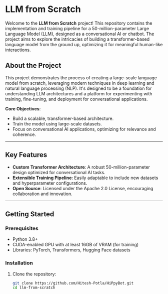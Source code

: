 # LLM from Scratch  

Welcome to the **LLM from Scratch** project! This repository contains the implementation and training pipeline for a 50-million-parameter Large Language Model (LLM), designed as a conversational AI or chatbot. The project aims to explore the intricacies of building a transformer-based language model from the ground up, optimizing it for meaningful human-like interactions.  

## About the Project  

This project demonstrates the process of creating a large-scale language model from scratch, leveraging modern techniques in deep learning and natural language processing (NLP). It's designed to be a foundation for understanding LLM architectures and a platform for experimenting with training, fine-tuning, and deployment for conversational applications.  

**Core Objectives**:  
- Build a scalable, transformer-based architecture.  
- Train the model using large-scale datasets.  
- Focus on conversational AI applications, optimizing for relevance and coherence.  

---

## Key Features  

- **Custom Transformer Architecture**: A robust 50-million-parameter design optimized for conversational AI tasks.  
- **Extensible Training Pipeline**: Easily adaptable to include new datasets and hyperparameter configurations.  
- **Open Source**: Licensed under the Apache 2.0 License, encouraging collaboration and innovation.  

---

## Getting Started  

### Prerequisites  
- Python 3.8+  
- CUDA-enabled GPU with at least 16GB of VRAM (for training)  
- Libraries: PyTorch, Transformers, Hugging Face datasets  

### Installation  

1. Clone the repository:  
   ```bash
   git clone https://github.com/Hitesh-Potla/HiPpyBot.git
   cd llm-from-scratch
